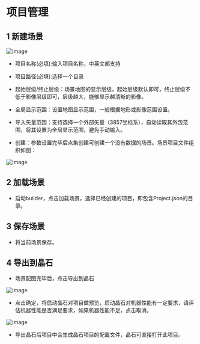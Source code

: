 # 项目管理

## 1 新建场景
![image](http://192.168.211.86:81/GenisysResource/images/newscene.jpg)

* 项目名称(必填):输入项目名称，中英文都支持

* 项目路径(必填):选择一个目录

* 起始层级/终止层级：场景地图的显示层级，起始层级默认即可，终止层级不低于影像层级即可，层级越大，能够显示越清晰的影像。

* 全局显示范围：设置地图显示范围，一般根据地形或影像范围设置。

* 导入矢量范围：支持选择一个外部矢量（3857坐标系），自动读取其外包范围，将其设置为全局显示范围，避免手动输入。

* 创建：参数设置完毕后点集创建可创建一个没有数据的场景。场景项目文件组织如图：

![image](http://192.168.211.86:81/GenisysResource/images/scenefiles.jpg)
## 2 加载场景
* 启动builder，点击加载场景，选择已经创建的项目，即包含Project.json的目录。
## 3 保存场景
* 将当前场景保存。
## 4 导出到晶石
* 场景配图完毕后，点击导出到晶石

![image](http://192.168.211.86:81/GenisysResource/images/exportgenysis.jpg)

* 点击确定，将启动晶石对项目做预览，启动晶石对机器性能有一定要求，请评估机器性能是否满足要求，如果机器性能不足，点击取消。

![image](http://192.168.211.86:81/GenisysResource/images/projectfiles.jpg)

* 导出晶石后项目中会生成晶石项目的配置文件，晶石可直接打开此项目。